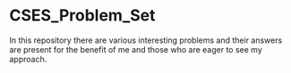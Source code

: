 # CSES_Problem_Set
In this repository there are various interesting problems and their answers are present for the benefit of me and those who are eager to see my approach.
